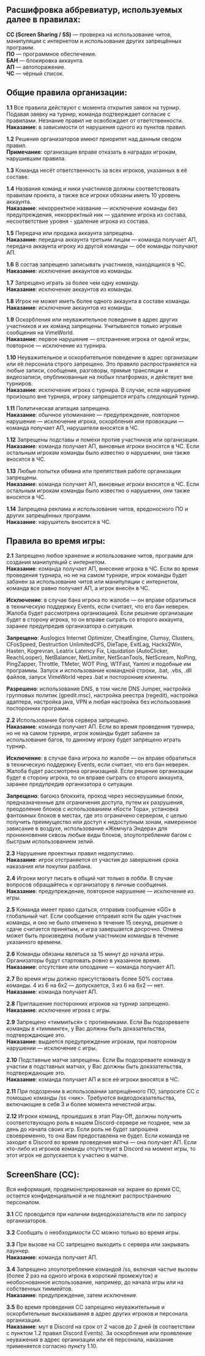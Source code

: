 ## Расшифровка аббревиатур, используемых далее в правилах:

**СС (Screen Sharing / SS)** — проверка на использование читов, манипуляции с интернетом и использование других запрещённых программ.    
**ПО** — программное обеспечение.    
**БАН** — блокировка аккаунта.    
**АП** — автопоражение.    
**ЧС** — чёрный список.    

## Общие правила организации:

**1.1** Все правила действуют с момента открытия заявок на турнир. Подавая заявку на турнир, команда подтверждает согласие с правилами. Незнание правил не освобождает от ответственности.    
**Наказание**: в зависимости от нарушения одного из пунктов правил. 

**1.2** Решения организаторов имеют приоритет над данным сводом правил.    
**Примечание**: организация вправе отказать в наградах игрокам, нарушившим правила. 

**1.3** Команда несёт ответственность за всех игроков, указанных в её составе.    

**1.4** Названия команд и ники участников должны соответствовать правилам проекта, а также все игроки обязаны иметь 10 уровень аккаунта.    
**Наказание**: некорректное название — исключение команды без предупреждения, некорректный ник — удаление игрока из состава, несоответствие уровня - удаление игрока из состава. 

**1.5** Передача или продажа аккаунта запрещена.    
**Наказание**: передача аккаунта третьим лицам — команда получает АП, передача аккаунта игроку из другой команды — обе команды получают АП. 

**1.6** В состав запрещено записывать участников, находящихся в ЧС.    
**Наказание**: исключение аккаунтов из команды.

**1.7** Запрещено играть за более чем одну команду.      
**Наказание**: исключение аккаунтов из команды.

**1.8** Игрок не может иметь более одного аккаунта в составе команды.    
**Наказание**: исключение аккаунтов из команды.

**1.9** Оскорбления или неуважительное поведение в адрес других участников и их команд запрещены. Учитываются только игровые сообщения на VimeWorld.    
**Наказание**: первое нарушение — отстранение игрока от одной игры, повторное — исключение из турнира.  

**1.10** Неуважительное и оскорбительное поведение в адрес организации или её персонала строго запрещено. Это правило распространяется на любые записи, сообщения, разговоры, прямые трансляции и видеозаписи, опубликованные на любых платформах, и действует вне турниров.    
**Наказание**: исключение игрока с турнира. В случае, если нарушение произошло вне турнира, игроку запрещается играть следующий турнир.

**1.11** Политическая агитация запрещена.    
**Наказание**: обычное упоминание — предупреждение, повторное нарушение — исключение игрока, оскорбления или провокации — команда получает АП, нарушители вносятся в ЧС.

**1.12** Запрещены подставы и помехи против участников или организации.    
**Наказание**: команда получает АП, виновные игроки вносятся в ЧС. Если остальным игрокам команды было известно о нарушении, они также вносятся в ЧС.

**1.13** Любые попытки обмана или препятствия работе организации запрещены.    
**Наказание**: команда получает АП, виновные игроки вносятся в ЧС. Если остальным игрокам команды было известно о нарушении, они также вносятся в ЧС.

**1.14** Запрещена реклама и использование читов, вредоносного ПО и других запрещённых программ.    
**Наказание**: нарушитель вносится в ЧС.  

## Правила во время игры:

**2.1** Запрещено любое хранение и использование читов, программ для создания манипуляций с интернетом.    
**Наказание**: команда получает АП, внесение игрока в ЧС. Если во время проведения турнира, но не на самом турнире, игрок команды будет забанен за использование читов или манипуляции с интернетом, команда все равно получает АП, а игрок внесён в ЧС.  

**Исключение**: в случае бана игрока по жалобе — он вправе обратиться в техническую поддержку Events, если считает, что его бан неверен. Жалоба будет рассмотрена организацией. Если решение организации будет в сторону игрока, то он вправе сыграть со второго аккаунта, заранее предупредив организатора о ситуации.  

**Запрещено**: Auslogics Internet Optimizer, CheatEngine, Clumsy, Clusters, CFosSpeed, Destruction UnlimitedCPS, DieTape, ExitLag, Hacks2Win, Hasten, Kogrevran, Leatrix Latency Fix, Liquidation (AutoClicker, ReachLooper), NetBalancer, NetLimiter, NetScanTools, NetScream, NoPing, PingZapper, Throttle, TMeter, WOT Ping, WTFast, Yammi и подобные им программы. Запуск и использование командной строки, .bat, .vbs, .dll файлов, запуск VimeWorld через .bat и посторонние клиенты.    

**Разрешено**: использование DNS, в том числе DNS Jumper, настройка групповых политик (gpedit.msc), настройка реестра (regedit), настройка адаптера, настройка java, VPN и любая настройка без использования посторонних программ.

**2.2** Использование багов сервера запрещено.    
**Наказание**: команда получает АП. Если во время проведения турнира, но не на самом турнире, игрок команды будет забанен за использование багов, то данному игроку будет запрещено играть турнир.

**Исключение**: в случае бана игрока по жалобе — он вправе обратиться в техническую поддержку Events, если считает, что его бан неверен. Жалоба будет рассмотрена организацией. Если решение организации будет в сторону игрока, то он вправе сыграть со второго аккаунта, заранее предупредив организатора о ситуации. 

**Запрещено**: багоюз блокхита, проход через несокрушимые блоки, предназначенные для ограничения доступа, путем их разрушения, преодоление блоков с использованием «Кости Тора», установка фантомных блоков в местах, где это ограничено сервером, с целью получить преимущество или доступ к недоступным зонам, намеренное зависание в воздухе, использование «Жемчуга Эндера» для проникновения сквозь любые виды блоков, злоупотребление багом с быстрым использованием зелий.

**2.3** Нарушение проектных правил недопустимо.    
**Наказание**: игрок отстраняется от участия до завершения срока наказания или покупки разбана.

**2.4** Игроки могут писать в общий чат только в лобби. В случае вопросов обращайтесь к организатору в личные сообщения.    
**Наказание**: предупреждение, повторное нарушение — исключение из игры.

**2.5** Команда имеет право сдаться, отправив сообщение «GG» в глобальный чат. Если сообщение отправил хотя бы один участник команды, и оно не было отменено в течение 15 секунд, решение о сдаче считается принятым, и игра завершается досрочно. Отмена может быть произведена любым участником команды в течение указанного времени.

**2.6** Команды обязаны являться за 15 минут до начала игры. Организаторы будут стартовать ровно в указанное время.    
**Наказание**: отсутствие или опоздание — команда получает АП.

**2.7** Во время игры должно присутствовать более 50% состава команды. 4 из 6 на 6x2 — допускается, 3 из 6 на 6x2 — нет.    
**Наказание**: команда получает АП.

**2.8** Приглашение посторонних игроков на турнир запрещено.    
**Наказание**: исключение игрока с игры.

**2.9** Запрещено «тиммиться» с противниками. Если Вы подозреваете команды в «тимминге», у Вас должны быть доказательства, подтверждающие это.    
**Наказание**: выдается предупреждение игрокам, при повторном нарушении — исключение с игры.

**2.10** Подставные матчи запрещены. Если Вы подозреваете команду в участии в подставных матчах, у Вас должны быть доказательства, подтверждающие это.    
**Наказание**: команда получает АП и все её игроки вносятся в ЧС.

**2.11** При подозрении в использовании запрещённого ПО, запросите СС с помощью команды /ss <ник>. Требуются видеодоказательства, включающие в себя 3 и более момента нечестной игры.

**2.12** Игроки команд, прошедших в этап Play-Off, должны получить соответствующую роль в нашем Discord-сервере не позднее, чем за день до начала своих игр. Если роль не будет запрошена своевременно, то она Вам предоставлена не будет. Если команда не заходит в Discord во время проведения матча — она получает АП. Если кто-либо из игроков команды отсутствует в Discord на момент игры, то этот игрок не допускается к участию в матче.

## ScreenShare (СС):

Вся информация, продемонстрированная на экране во время СС, остается конфиденциальной и не подлежит распространению персоналом.

**3.1** СС проводится при наличии видеодоказательств или по запросу организаторов.

**3.2** Сообщать о необходимости СС можно только во время игры.

**3.3**  При вызове на СС запрещено выходить с сервера или закрывать лаунчер.    
**Наказание**: команда получает АП.

**3.4** Запрещено злоупотребление командой /ss, включая частые вызовы (более 2 раз на одного игрока в короткий промежуток) и необоснованное использование, например, до начала игры или на собственных тиммейтов.    
**Наказание**: предупреждение, затем исключение.

**3.5** Во время проведения СС запрещено неуважительные и оскорбительные высказывания в адрес других игроков и персонала организации.    
**Наказание**: мут в Discord на срок от 2 часов до 2 дней (в соответствии с пунктом 1.2 правил Discord Events). За оскорбления или проявление неуважения в адрес организации или её персонала, наказание применяется согласно пункту 1.10.
